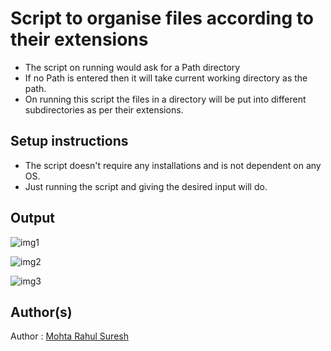 # Script to organise files according to their extensions


- The script on running would ask for a Path directory
- If no Path is entered then it will take current working directory as the path.
- On running this script the files in a directory will be put into different subdirectories as per their extensions.

## Setup instructions

- The script doesn't require any installations and is not dependent on any OS.
- Just running the script and giving the desired input will do.


## Output

![img1](https://github.com/avinashkranjan/Amazing-Python-Scripts/blob/master/script-to-organise-files-according-to-their-extensions/img/1.png)


![img2](https://github.com/avinashkranjan/Amazing-Python-Scripts/blob/master/script-to-organise-files-according-to-their-extensions/img/2.png)



![img3](https://github.com/avinashkranjan/Amazing-Python-Scripts/blob/master/script-to-organise-files-according-to-their-extensions/img/3.png)

## Author(s)

Author : [Mohta Rahul Suresh](https://github.com/Rahul555-droid)
